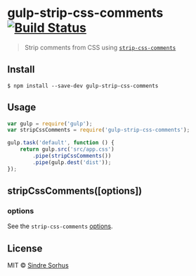 # gulp-strip-css-comments [![Build Status](https://travis-ci.org/sindresorhus/gulp-strip-css-comments.svg?branch=master)](https://travis-ci.org/sindresorhus/gulp-strip-css-comments)

> Strip comments from CSS using [`strip-css-comments`](https://github.com/sindresorhus/strip-css-comments)


## Install

```
$ npm install --save-dev gulp-strip-css-comments
```


## Usage

```js
var gulp = require('gulp');
var stripCssComments = require('gulp-strip-css-comments');

gulp.task('default', function () {
	return gulp.src('src/app.css')
		.pipe(stripCssComments())
		.pipe(gulp.dest('dist'));
});
```


## stripCssComments([options])

### options

See the `strip-css-comments` [options](https://github.com/sindresorhus/strip-css-comments#options).


## License

MIT © [Sindre Sorhus](http://sindresorhus.com)
